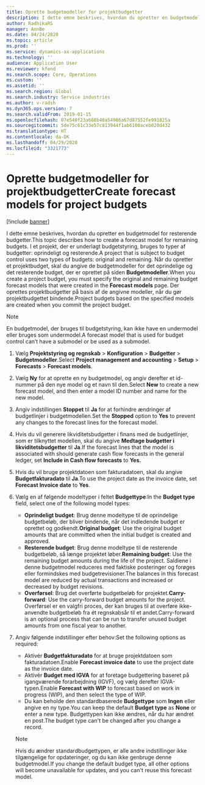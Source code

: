 ```yaml
---
title: Oprette budgetmodeller for projektbudgetter
description: I dette emne beskrives, hvordan du opretter en budgetmodel for resterende budgetter.
author: RadhikaRS
manager: AnnBe
ms.date: 04/24/2020
ms.topic: article
ms.prod: ''
ms.service: dynamics-ax-applications
ms.technology: ''
audience: Application User
ms.reviewer: kfend
ms.search.scope: Core, Operations
ms.custom: ''
ms.assetid: ''
ms.search.region: Global
ms.search.industry: Service industries
ms.author: v-radsh
ms.dyn365.ops.version: 7
ms.search.validFrom: 2019-01-15
ms.openlocfilehash: 07e540f23a668b40a54906a67d87552fe991825a
ms.sourcegitcommit: 5de75c61c33e57c813944f1ab6100aceb020d432
ms.translationtype: HT
ms.contentlocale: da-DK
ms.lasthandoff: 04/29/2020
ms.locfileid: "3321773"
---
```

# <a name="create-forecast-models-for-project-budgets"></a><span data-ttu-id="38c18-103">Oprette budgetmodeller for projektbudgetter</span><span class="sxs-lookup"><span data-stu-id="38c18-103">Create forecast models for project budgets</span></span> 

[!include [banner](../includes/banner.md)]

<span data-ttu-id="38c18-104">I dette emne beskrives, hvordan du opretter en budgetmodel for resterende budgetter.</span><span class="sxs-lookup"><span data-stu-id="38c18-104">This topic describes how to create a forecast model for remaining budgets.</span></span> <span data-ttu-id="38c18-105">I et projekt, der er underlagt budgetstyring, bruges to typer af budgetter: oprindeligt og resterende.</span><span class="sxs-lookup"><span data-stu-id="38c18-105">A project that is subject to budget control uses two types of budgets: original and remaining.</span></span> <span data-ttu-id="38c18-106">Når du opretter et projektbudget, skal du angive de budgetmodeller for det oprindelige og det resterende budget, der er oprettet på siden **Budgetmodeller**.</span><span class="sxs-lookup"><span data-stu-id="38c18-106">When you create a project budget, you must specify the original and remaining budget forecast models that were created in the **Forecast models** page.</span></span> <span data-ttu-id="38c18-107">Der oprettes projektbudgetter på basis af de angivne modeller, når du gør projektbudgettet bindende.</span><span class="sxs-lookup"><span data-stu-id="38c18-107">Project budgets based on the specified models are created when you commit the project budget.</span></span>

> [!NOTE]
> <span data-ttu-id="38c18-108">En budgetmodel, der bruges til budgetstyring, kan ikke have en undermodel eller bruges som undermodel.</span><span class="sxs-lookup"><span data-stu-id="38c18-108">A forecast model that is used for budget control can’t have a submodel or be used as a submodel.</span></span>

1. <span data-ttu-id="38c18-109">Vælg **Projektstyring og regnskab** > **Konfiguration** > **Budgetter**  > **Budgetmodeller**.</span><span class="sxs-lookup"><span data-stu-id="38c18-109">Select **Project management and accounting** > **Setup** > **Forecasts**  > **Forecast models**.</span></span>
2. <span data-ttu-id="38c18-110">Vælg **Ny** for at oprette en ny budgetmodel, og angiv derefter et id-nummer på den nye model og et navn til den.</span><span class="sxs-lookup"><span data-stu-id="38c18-110">Select **New** to create a new forecast model, and then enter a model ID number and name for the new model.</span></span> 
3. <span data-ttu-id="38c18-111">Angiv indstillingen **Stoppet** til **Ja** for at forhindre ændringer af budgetlinjer i budgetmodellen.</span><span class="sxs-lookup"><span data-stu-id="38c18-111">Set the **Stopped** option to **Yes** to prevent any changes to the forecast lines for the forecast model.</span></span> 
4. <span data-ttu-id="38c18-112">Hvis du vil generere likviditetsbudgetter i finans med de budgetlinjer, som er tilknyttet modellen, skal du angive **Medtage budgetter i likviditetsbudgetter** til **Ja**.</span><span class="sxs-lookup"><span data-stu-id="38c18-112">If the forecast lines that the model is associated with should generate cash flow forecasts in the general ledger, set **Include in Cash flow forecasts** to **Yes.**</span></span> 
5. <span data-ttu-id="38c18-113">Hvis du vil bruge projektdatoen som fakturadatoen, skal du angive **Budgetfakturadato** til **Ja**.</span><span class="sxs-lookup"><span data-stu-id="38c18-113">To use the project date as the invoice date, set **Forecast Invoice date** to **Yes**.</span></span> 
6. <span data-ttu-id="38c18-114">Vælg en af følgende modeltyper i feltet **Budgettype**:</span><span class="sxs-lookup"><span data-stu-id="38c18-114">In the **Budget type** field, select one of the following model types:</span></span>

   - <span data-ttu-id="38c18-115">**Oprindeligt budget**: Brug denne modeltype til de oprindelige budgetbeløb, der bliver bindende, når det indledende budget er oprettet og godkendt.</span><span class="sxs-lookup"><span data-stu-id="38c18-115">**Original budget**: Use the original budget amounts that are committed when the initial budget is created and approved.</span></span>
   - <span data-ttu-id="38c18-116">**Resterende budget**: Brug denne modeltype til de resterende budgetbeløb, så længe projektet løber.</span><span class="sxs-lookup"><span data-stu-id="38c18-116">**Remaining budget**: Use the remaining budget amounts during the life of the project.</span></span> <span data-ttu-id="38c18-117">Saldiene i denne budgetmodel reduceres med faktiske posteringer og forøges eller formindskes med budgetrevisioner.</span><span class="sxs-lookup"><span data-stu-id="38c18-117">The balances in this forecast model are reduced by actual transactions and increased or decreased by budget revisions.</span></span>
   - <span data-ttu-id="38c18-118">**Overførsel**: Brug det overførte budgetbeløb for projektet.</span><span class="sxs-lookup"><span data-stu-id="38c18-118">**Carry-forward**: Use the carry-forward budget amounts for the project.</span></span> <span data-ttu-id="38c18-119">Overførsel er en valgfri proces, der kan bruges til at overføre ikke-anvendte budgetbeløb fra ét regnskabsår til et andet.</span><span class="sxs-lookup"><span data-stu-id="38c18-119">Carry-forward is an optional process that can be run to transfer unused budget amounts from one fiscal year to another.</span></span>

7. <span data-ttu-id="38c18-120">Angiv følgende indstillinger efter behov:</span><span class="sxs-lookup"><span data-stu-id="38c18-120">Set the following options as required:</span></span>

   - <span data-ttu-id="38c18-121">Aktivér **Budgetfakturadato** for at bruge projektdatoen som fakturadatoen.</span><span class="sxs-lookup"><span data-stu-id="38c18-121">Enable **Forecast invoice date** to use the project date as the invoice date.</span></span>
   - <span data-ttu-id="38c18-122">Aktivér **Budget med IGVA** for at foretage budgettering baseret på igangværende forarbejdning (IGVF), og vælg derefter IGVA-typen.</span><span class="sxs-lookup"><span data-stu-id="38c18-122">Enable **Forecast with WIP** to forecast based on work in progress (WIP), and then select the type of WIP.</span></span> 
   - <span data-ttu-id="38c18-123">Du kan beholde den standardbaserede **Budgettype** som **Ingen** eller angive en ny type.</span><span class="sxs-lookup"><span data-stu-id="38c18-123">You can keep the default **Budget type** as **None** or enter a new type.</span></span> <span data-ttu-id="38c18-124">Budgettypen kan ikke ændres, når du har ændret en post.</span><span class="sxs-lookup"><span data-stu-id="38c18-124">The budget type can't be changed after you change a record.</span></span>     
    > [!NOTE]
    > <span data-ttu-id="38c18-125">Hvis du ændrer standardbudgettypen, er alle andre indstillinger ikke tilgængelige for opdateringer, og du kan ikke genbruge denne budgetmodel.</span><span class="sxs-lookup"><span data-stu-id="38c18-125">If you change the default budget type, all other options will become unavailable for updates, and you can't reuse this forecast model.</span></span> 
   


 


